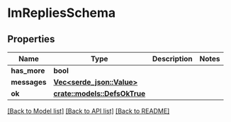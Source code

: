 # ImRepliesSchema

## Properties

Name | Type | Description | Notes
------------ | ------------- | ------------- | -------------
**has_more** | **bool** |  | 
**messages** | [**Vec<serde_json::Value>**](serde_json::Value.md) |  | 
**ok** | [**crate::models::DefsOkTrue**](defs_ok_true.md) |  | 

[[Back to Model list]](../README.md#documentation-for-models) [[Back to API list]](../README.md#documentation-for-api-endpoints) [[Back to README]](../README.md)


